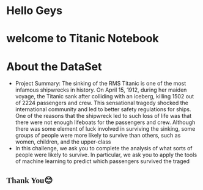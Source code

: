 <!DOCTYPE html>
<html lang="en">
<body>
    <h1>Hello Geys</h1>
    <h1>welcome to Titanic Notebook</h1>
    <div>
        <h1>About the DataSet</h1>
        <ul>
            <li>
              Project Summary: The sinking of the RMS Titanic is one of the most infamous shipwrecks in history. On April 15, 1912, during her maiden voyage, the Titanic sank after colliding with an iceberg, killing 1502 out of 2224 passengers and crew. This sensational tragedy shocked the international community and led to better safety regulations for ships.
              One of the reasons that the shipwreck led to such loss of life was that there were not enough lifeboats for the passengers and crew. Although there was some element of luck involved in surviving the sinking, some groups of people were more likely to survive than others, such as women, children, and the upper-class
              </li>
              <li>
                In this challenge, we ask you to complete the analysis of what sorts of people were likely to survive. In particular, we ask you to apply the tools of machine learning to predict which passengers survived the traged
            </li>
        </ul>
            <span style="font-family:Comic Sans MS; color:navy,text:center"><h2>Thank You😊</h2></span>
    </div>
</body>
</html>
